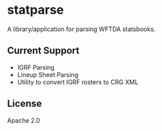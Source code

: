 # statparse

A library/application for parsing WFTDA statsbooks. 

## Current Support

  * IGRF Parsing
  * Lineup Sheet Parsing
  * Utility to convert IGRF rosters to CRG XML
  
## License
Apache 2.0
